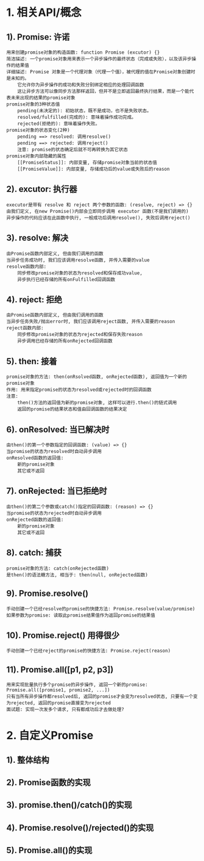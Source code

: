 # 1. 相关API/概念
## 1). Promise: 许诺  
    用来创建promise对象的构造函数: function Promise (excutor) {}
    简洁描述: 一个promise对象用来表示一个异步操作的最终状态（完成或失败），以及该异步操作的结果值
    详细描述: Promise 对象是一个代理对象（代理一个值），被代理的值在Promise对象创建时是未知的。
        它允许你为异步操作的成功和失败分别绑定相应的处理回调函数
        这让异步方法可以像同步方法那样返回，但并不是立即返回最终执行结果，而是一个能代表未来出现的结果的promise对象
    promise对象的3种状态值
        pending(未决定的): 初始状态，既不是成功，也不是失败状态。
        resolved/fulfilled(完成的): 意味着操作成功完成。  
        rejected(拒绝的): 意味着操作失败。
    promise对象的状态变化(2种)
        pending ==> resolved: 调用resolve()
        pending ==> rejected: 调用reject()
        注意: promise的状态确定后就不可再转换为其它状态
    promise对象内部隐藏的属性
        [[PromiseStatus]]: 内部变量, 存储promise对象当前的状态值
        [[PromiseValue]]: 内部变量, 存储成功后的value或失败后的reason

## 2). excutor: 执行器
    executor是带有 resolve 和 reject 两个参数的函数: (resolve, reject) => {}
    由我们定义, 在new Promise()内部会立即同步调用 executor 函数(不是我们调用的)
    异步操作的代码应该在此函数中执行, 一般成功后调用resolve(), 失败后调用reject()

## 3). resolve: 解决
    由Promise函数内部定义, 但由我们调用的函数
    当异步任务成功时, 我们应该调用resolve函数, 并传入需要的value
    resolve函数内部: 
        同步修改promise对象的状态为resolved和保存成功value, 
        异步执行已经存储的所有onFulfilled回调函数
    
## 4). reject: 拒绝
    由Promise函数内部定义, 但由我们调用的函数
    当异步任务失败/抛出error时, 我们应该调用reject函数, 并传入需要的reason
    reject函数内部: 
        同步修改promise对象的状态为rejected和保存失败reason
        异步调用已经存储的所有onRejected回调函数
    
## 5). then: 接着
    promise对象的方法: then(onRsolved函数, onRejected函数), 返回值为一个新的promise对象
    作用: 用来指定promise的状态为resolved或rejected时的回调函数
    注意: 
        then()方法的返回值为新的promise对象, 这样可以进行.then()的链式调用
        返回的promise的结果状态和值由回调函数的结果决定

## 6). onResolved: 当已解决时
    由then()的第一个参数指定的回调函数: (value) => {}
    当promise的状态为resolved时自动异步调用
    onResolved函数的返回值:
        新的promise对象
        其它或不返回
        
## 7). onRejected: 当已拒绝时
    由then()的第二个参数或catch()指定的回调函数: (reason) => {}
    当promise的状态为rejected时自动异步调用
    onRejected函数的返回值:
        新的promise对象
        其它或不返回
        
## 8). catch: 捕获
    promise对象的方法: catch(onRejected函数)
    是then()的语法糖方法, 相当于: then(null, onRejected函数)
    
## 9). Promise.resolve()
    手动创建一个已经resolve的promise的快捷方法: Promise.resolve(value/promise)
    如果参数为promise: 读取此promise结果值作为返回promise的结果值
    
## 10). Promise.reject()  用得很少
    手动创建一个已经reject的promise的快捷方法: Promise.reject(reason)

## 11). Promise.all([p1, p2, p3])
    用来实现批量执行多个promise的异步操作, 返回一个新的promise: Promise.all([promise1, promise2, ...])
    只有当所有异步操作都resolved后, 返回的promise才会变为resolved状态, 只要有一个变为rejected, 返回的promise直接变为rejected
    面试题: 实现一次发多个请求, 只有都成功后才去做处理?

# 2. 自定义Promise
## 1). 整体结构
## 2). Promise函数的实现
## 3). promise.then()/catch()的实现
## 4). Promise.resolve()/rejected()的实现
## 5). Promise.all()的实现